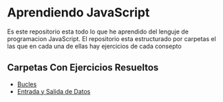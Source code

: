 # Aprendiendo JavaScript
Es este repositorio esta todo lo que he aprendido del lenguje de programacion JavaScript.
El repositorio esta estructurado por carpetas el las que en cada una de ellas hay ejercicios de cada consepto

## Carpetas Con Ejercicios Resueltos
- [Bucles](https://github.com/Alejandro-C/aprendiendo.js/tree/master/Bucles)
- [Entrada y Salida de Datos](https://github.com/Alejandro-C/aprendiendo.js/tree/master/Entrada%20y%20salida%20de%20datos)
